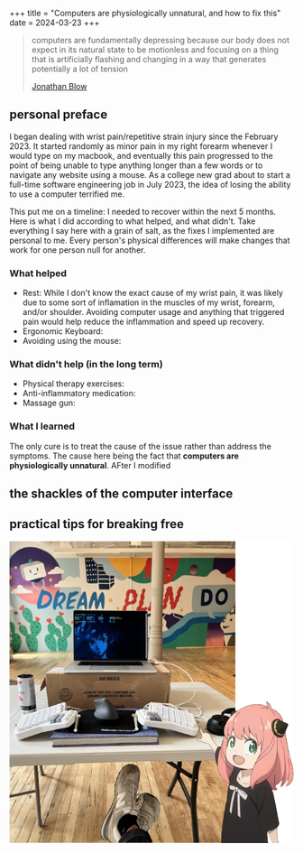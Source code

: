 +++
title = "Computers are physiologically unnatural, and how to fix this"
date = 2024-03-23
+++


> computers are fundamentally depressing because our body does not expect in its natural state to be motionless and focusing on a thing that is artificially flashing and changing in a way that generates potentially a lot of tension
>
> [Jonathan Blow](https://youtu.be/i7kh8pNRWOo?si=uXOIwhr-dAjdFkZ5&t=236)

## personal preface

I began dealing with wrist pain/repetitive strain injury since the February 2023. It started randomly as minor pain in my right forearm whenever I would type on my macbook, and eventually this pain progressed to the point of being unable to type anything longer than a few words or to navigate any website using a mouse. As a college new grad about to start a full-time software engineering job in July 2023, the idea of losing the ability to use a computer terrified me.

This put me on a timeline: I needed to recover within the next 5 months. Here is what I did according to what helped, and what didn't. Take everything I say here with a grain of salt, as the fixes I implemented are personal to me. Every person's physical differences will make changes that work for one person null for another.

### What helped

* Rest: While I don't know the exact cause of my wrist pain, it was likely due to some sort of inflamation in the muscles of my wrist, forearm, and/or shoulder. Avoiding computer usage and anything that triggered pain would help reduce the inflammation and speed up recovery.
* Ergonomic Keyboard:
* Avoiding using the mouse:

### What didn't help (in the long term)

* Physical therapy exercises:
* Anti-inflammatory medication:
* Massage gun:

### What I learned

The only cure is to treat the cause of the issue rather than address the symptoms. The cause here being the fact that **computers are physiologically unnatural**. AFter I modified

## the shackles of the computer interface

## practical tips for breaking free

![Ergonomic Keyboard + Anya](./ergo-anya.png)
